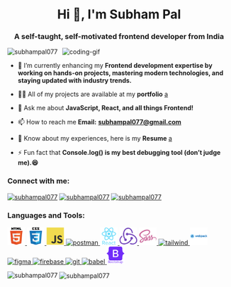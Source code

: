 <h1 align="center">Hi 👋, I'm Subham Pal</h1>
<h3 align="center">A self-taught, self-motivated frontend developer from India</h3>

<img align="right" width="380" src="https://media1.giphy.com/media/v1.Y2lkPTc5MGI3NjExcnJnZ291czNyNWU4Z2dsNmF3dmtqenowaWs1aDd5YWVvd3czbW9lZCZlcD12MV9pbnRlcm5hbF9naWZfYnlfaWQmY3Q9Zw/78XCFBGOlS6keY1Bil/giphy.gif" alt="coding-gif" />

<p align="left"> <img src="https://komarev.com/ghpvc/?username=subhampal077&label=Profile%20views&color=0e75b6&style=flat" alt="subhampal077" /> </p>

- 🔭 I’m currently enhancing my **Frontend development expertise by working on hands-on projects, mastering modern technologies, and staying updated with industry trends.**

- 👨‍💻 All of my projects are available at my **portfolio** [a](a)

- 💬 Ask me about **JavaScript, React, and all things Frontend!**

- 📫 How to reach me **Email:** **subhampal077@gmail.com**

- 📄 Know about my experiences, here is my **Resume** [a](a)

- ⚡ Fun fact that **Console.log() is my best debugging tool (don’t judge me).😆**

<h3 align="left">Connect with me:</h3>
<p align="left">
<a href="https://linkedin.com/in/subhampal077" target="_blank"><img align="center" src="https://raw.githubusercontent.com/rahuldkjain/github-profile-readme-generator/master/src/images/icons/Social/linked-in-alt.svg" alt="subhampal077" height="30" width="40" /></a>
<a href="https://www.leetcode.com/subhampal077" target="_blank"><img align="center" src="https://raw.githubusercontent.com/rahuldkjain/github-profile-readme-generator/master/src/images/icons/Social/leet-code.svg" alt="subhampal077" height="30" width="40" /></a>
<a href="https://twitter.com/subhampal077" target="_blank"><img align="center" src="https://raw.githubusercontent.com/rahuldkjain/github-profile-readme-generator/master/src/images/icons/Social/twitter.svg" alt="subhampal077" height="30" width="40" /></a>
</p>

<h3 align="left">Languages and Tools:</h3>
<p align="left"> <a href="https://www.w3.org/html/" target="_blank" rel="noreferrer"> <img src="https://raw.githubusercontent.com/devicons/devicon/master/icons/html5/html5-original-wordmark.svg" alt="html5" width="40" height="40"/> </a> <a href="https://www.w3schools.com/css/" target="_blank" rel="noreferrer"> <img src="https://raw.githubusercontent.com/devicons/devicon/master/icons/css3/css3-original-wordmark.svg" alt="css3" width="40" height="40"/> </a> <a href="https://developer.mozilla.org/en-US/docs/Web/JavaScript" target="_blank" rel="noreferrer"> <img src="https://raw.githubusercontent.com/devicons/devicon/master/icons/javascript/javascript-original.svg" alt="javascript" width="40" height="40"/> </a> <a href="https://postman.com" target="_blank" rel="noreferrer"> <img src="https://www.vectorlogo.zone/logos/getpostman/getpostman-icon.svg" alt="postman" width="40" height="40"/> </a> <a href="https://reactjs.org/" target="_blank" rel="noreferrer"> <img src="https://raw.githubusercontent.com/devicons/devicon/master/icons/react/react-original-wordmark.svg" alt="react" width="40" height="40"/> </a> <a href="https://redux.js.org" target="_blank" rel="noreferrer"> <img src="https://raw.githubusercontent.com/devicons/devicon/master/icons/redux/redux-original.svg" alt="redux" width="40" height="40"/> </a> <a href="https://sass-lang.com" target="_blank" rel="noreferrer"> <img src="https://raw.githubusercontent.com/devicons/devicon/master/icons/sass/sass-original.svg" alt="sass" width="40" height="40"/> </a> <a href="https://tailwindcss.com/" target="_blank" rel="noreferrer"> <img src="https://www.vectorlogo.zone/logos/tailwindcss/tailwindcss-icon.svg" alt="tailwind" width="40" height="40"/> </a> <a href="https://webpack.js.org" target="_blank" rel="noreferrer"> <img src="https://raw.githubusercontent.com/devicons/devicon/d00d0969292a6569d45b06d3f350f463a0107b0d/icons/webpack/webpack-original-wordmark.svg" alt="webpack" width="40" height="40"/> </a> <a href="https://www.figma.com/" target="_blank" rel="noreferrer"> <img src="https://www.vectorlogo.zone/logos/figma/figma-icon.svg" alt="figma" width="40" height="40"/> </a> <a href="https://firebase.google.com/" target="_blank" rel="noreferrer"> <img src="https://www.vectorlogo.zone/logos/firebase/firebase-icon.svg" alt="firebase" width="40" height="40"/> </a> <a href="https://git-scm.com/" target="_blank" rel="noreferrer"> <img src="https://www.vectorlogo.zone/logos/git-scm/git-scm-icon.svg" alt="git" width="40" height="40"/> </a> <a href="https://babeljs.io/" target="_blank" rel="noreferrer"> <img src="https://www.vectorlogo.zone/logos/babeljs/babeljs-icon.svg" alt="babel" width="40" height="40"/> </a> <a href="https://getbootstrap.com" target="_blank" rel="noreferrer"> <img src="https://raw.githubusercontent.com/devicons/devicon/master/icons/bootstrap/bootstrap-plain-wordmark.svg" alt="bootstrap" width="40" height="40"/> </a> </p>

<p><img align="left" src="https://github-readme-stats.vercel.app/api/top-langs?username=subhampal077&show_icons=true&locale=en&layout=compact" alt="subhampal077" /></p>

<p>&nbsp;<img align="center" src="https://github-readme-stats.vercel.app/api?username=subhampal077&show_icons=true&locale=en" alt="subhampal077" /></p>
